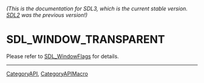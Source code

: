 ###### (This is the documentation for SDL3, which is the current stable version. [SDL2](https://wiki.libsdl.org/SDL2/) was the previous version!)
# SDL_WINDOW_TRANSPARENT

Please refer to [SDL_WindowFlags](SDL_WindowFlags) for details.

----
[CategoryAPI](CategoryAPI), [CategoryAPIMacro](CategoryAPIMacro)

